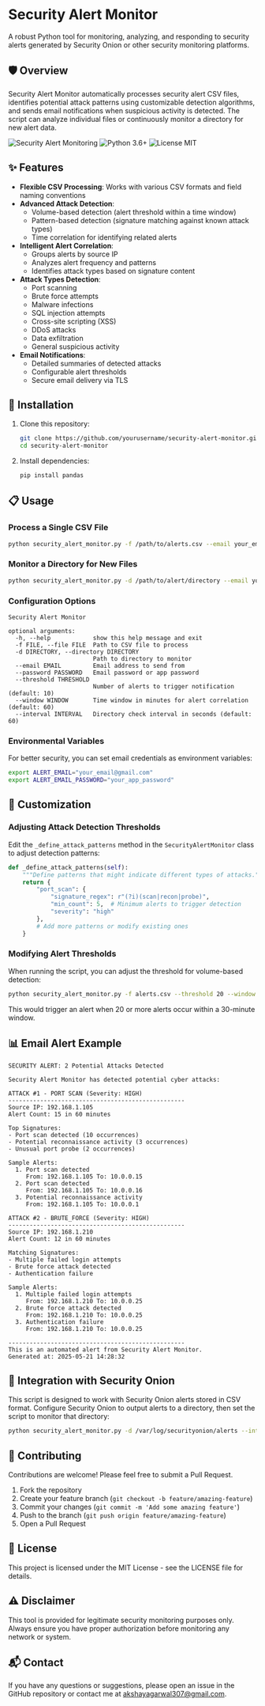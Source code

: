 # Security Alert Monitor

A robust Python tool for monitoring, analyzing, and responding to security alerts generated by Security Onion or other security monitoring platforms.

## 🛡️ Overview

Security Alert Monitor automatically processes security alert CSV files, identifies potential attack patterns using customizable detection algorithms, and sends email notifications when suspicious activity is detected. The script can analyze individual files or continuously monitor a directory for new alert data.

![Security Alert Monitoring](https://img.shields.io/badge/Security-Alert%20Monitoring-blue)
![Python 3.6+](https://img.shields.io/badge/Python-3.6+-green)
![License MIT](https://img.shields.io/badge/License-MIT-orange)

## ✨ Features

- **Flexible CSV Processing**: Works with various CSV formats and field naming conventions
- **Advanced Attack Detection**:
  - Volume-based detection (alert threshold within a time window)
  - Pattern-based detection (signature matching against known attack types)
  - Time correlation for identifying related alerts
- **Intelligent Alert Correlation**:
  - Groups alerts by source IP
  - Analyzes alert frequency and patterns
  - Identifies attack types based on signature content
- **Attack Types Detection**:
  - Port scanning
  - Brute force attempts
  - Malware infections
  - SQL injection attempts
  - Cross-site scripting (XSS)
  - DDoS attacks
  - Data exfiltration
  - General suspicious activity
- **Email Notifications**:
  - Detailed summaries of detected attacks
  - Configurable alert thresholds
  - Secure email delivery via TLS

## 🚀 Installation

1. Clone this repository:
   ```bash
   git clone https://github.com/yourusername/security-alert-monitor.git
   cd security-alert-monitor
   ```

2. Install dependencies:
   ```bash
   pip install pandas
   ```

## 📋 Usage

### Process a Single CSV File

```bash
python security_alert_monitor.py -f /path/to/alerts.csv --email your_email@gmail.com --password your_app_password
```

### Monitor a Directory for New Files

```bash
python security_alert_monitor.py -d /path/to/alert/directory --email your_email@gmail.com --password your_app_password
```

### Configuration Options

```
Security Alert Monitor

optional arguments:
  -h, --help            show this help message and exit
  -f FILE, --file FILE  Path to CSV file to process
  -d DIRECTORY, --directory DIRECTORY
                        Path to directory to monitor
  --email EMAIL         Email address to send from
  --password PASSWORD   Email password or app password
  --threshold THRESHOLD
                        Number of alerts to trigger notification (default: 10)
  --window WINDOW       Time window in minutes for alert correlation (default: 60)
  --interval INTERVAL   Directory check interval in seconds (default: 60)
```

### Environmental Variables

For better security, you can set email credentials as environment variables:

```bash
export ALERT_EMAIL="your_email@gmail.com"
export ALERT_EMAIL_PASSWORD="your_app_password"
```

## 🔧 Customization

### Adjusting Attack Detection Thresholds

Edit the `_define_attack_patterns` method in the `SecurityAlertMonitor` class to adjust detection patterns:

```python
def _define_attack_patterns(self):
    """Define patterns that might indicate different types of attacks."""
    return {
        "port_scan": {
            "signature_regex": r"(?i)(scan|recon|probe)",
            "min_count": 5,  # Minimum alerts to trigger detection
            "severity": "high" 
        },
        # Add more patterns or modify existing ones
    }
```

### Modifying Alert Thresholds

When running the script, you can adjust the threshold for volume-based detection:

```bash
python security_alert_monitor.py -f alerts.csv --threshold 20 --window 30
```

This would trigger an alert when 20 or more alerts occur within a 30-minute window.

## 📊 Email Alert Example

```
SECURITY ALERT: 2 Potential Attacks Detected

Security Alert Monitor has detected potential cyber attacks:

ATTACK #1 - PORT SCAN (Severity: HIGH)
--------------------------------------------------
Source IP: 192.168.1.105
Alert Count: 15 in 60 minutes

Top Signatures:
- Port scan detected (10 occurrences)
- Potential reconnaissance activity (3 occurrences)
- Unusual port probe (2 occurrences)

Sample Alerts:
  1. Port scan detected 
     From: 192.168.1.105 To: 10.0.0.15
  2. Port scan detected
     From: 192.168.1.105 To: 10.0.0.16
  3. Potential reconnaissance activity
     From: 192.168.1.105 To: 10.0.0.1

ATTACK #2 - BRUTE_FORCE (Severity: HIGH)
--------------------------------------------------
Source IP: 192.168.1.210
Alert Count: 12 in 60 minutes

Matching Signatures:
- Multiple failed login attempts
- Brute force attack detected
- Authentication failure

Sample Alerts:
  1. Multiple failed login attempts
     From: 192.168.1.210 To: 10.0.0.25
  2. Brute force attack detected
     From: 192.168.1.210 To: 10.0.0.25
  3. Authentication failure
     From: 192.168.1.210 To: 10.0.0.25

--------------------------------------------------
This is an automated alert from Security Alert Monitor.
Generated at: 2025-05-21 14:28:32
```

## 🔄 Integration with Security Onion

This script is designed to work with Security Onion alerts stored in CSV format. Configure Security Onion to output alerts to a directory, then set the script to monitor that directory:

```bash
python security_alert_monitor.py -d /var/log/securityonion/alerts --interval 300
```

## 🤝 Contributing

Contributions are welcome! Please feel free to submit a Pull Request.

1. Fork the repository
2. Create your feature branch (`git checkout -b feature/amazing-feature`)
3. Commit your changes (`git commit -m 'Add some amazing feature'`)
4. Push to the branch (`git push origin feature/amazing-feature`)
5. Open a Pull Request

## 📜 License

This project is licensed under the MIT License - see the LICENSE file for details.

## ⚠️ Disclaimer

This tool is provided for legitimate security monitoring purposes only. Always ensure you have proper authorization before monitoring any network or system.

## 📬 Contact

If you have any questions or suggestions, please open an issue in the GitHub repository or contact me at [akshayagarwal307@gmail.com](mailto:akshayagarwal307@gmail.com).
